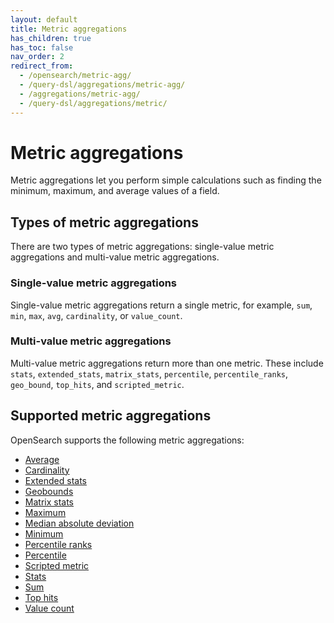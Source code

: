 ```yaml
---
layout: default
title: Metric aggregations
has_children: true
has_toc: false
nav_order: 2
redirect_from:
  - /opensearch/metric-agg/
  - /query-dsl/aggregations/metric-agg/
  - /aggregations/metric-agg/
  - /query-dsl/aggregations/metric/
---
```


# Metric aggregations

Metric aggregations let you perform simple calculations such as finding the minimum, maximum, and average values of a field.

## Types of metric aggregations

There are two types of metric aggregations: single-value metric aggregations and multi-value metric aggregations.

### Single-value metric aggregations

Single-value metric aggregations return a single metric, for example, `sum`, `min`, `max`, `avg`, `cardinality`, or `value_count`.

### Multi-value metric aggregations

Multi-value metric aggregations return more than one metric. These include `stats`, `extended_stats`, `matrix_stats`, `percentile`, `percentile_ranks`, `geo_bound`, `top_hits`, and `scripted_metric`.

## Supported metric aggregations

OpenSearch supports the following metric aggregations:

- [Average]({{site.url}}{{site.baseurl}}/aggregations/metric/average/)
- [Cardinality]({{site.url}}{{site.baseurl}}/aggregations/metric/cardinality/)
- [Extended stats]({{site.url}}{{site.baseurl}}/aggregations/metric/extended-stats/)
- [Geobounds]({{site.url}}{{site.baseurl}}/aggregations/metric/geobounds/)
- [Matrix stats]({{site.url}}{{site.baseurl}}/aggregations/metric/matrix-stats/)
- [Maximum]({{site.url}}{{site.baseurl}}/aggregations/metric/maximum/)
- [Median absolute deviation]({{site.url}}{{site.baseurl}}/aggregations/metric/median-absolute-deviation/)
- [Minimum]({{site.url}}{{site.baseurl}}/aggregations/metric/minimum/)
- [Percentile ranks]({{site.url}}{{site.baseurl}}/aggregations/metric/percentile-ranks/)
- [Percentile]({{site.url}}{{site.baseurl}}/aggregations/metric/percentile/)
- [Scripted metric]({{site.url}}{{site.baseurl}}/aggregations/metric/scripted-metric/)
- [Stats]({{site.url}}{{site.baseurl}}/aggregations/metric/stats/)
- [Sum]({{site.url}}{{site.baseurl}}/aggregations/metric/sum/)
- [Top hits]({{site.url}}{{site.baseurl}}/aggregations/metric/top-hits/)
- [Value count]({{site.url}}{{site.baseurl}}/aggregations/metric/value-count/)